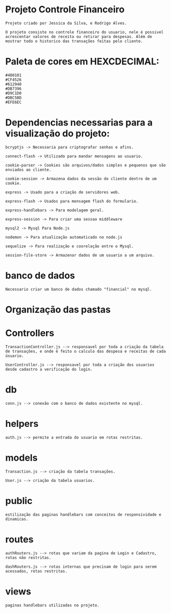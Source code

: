 # Projeto Controle Financeiro
    Projeto criado por Jessica da Silva, e Rodrigo Alves.

    O projeto consiste no controle financeiro do usuario, nele é possivel acrescentar valores de receita ou retirar para despesas. Além de mostrar todo o historico das transações feitas pelo cliente.

# Paleta de cores em HEXCDECIMAL:
    #400101
    #CF4526
    #612940
    #DB7396
    #D9C1D0
    #DBC5BD
    #EFE6EC


# Dependencias necessarias para a visualização do projeto:

    bcryptjs -> Necessaria para criptografar senhas e afins.

    connect-flash -> Utilizado para mandar mensagens ao usuario.

    cookie-parser -> Cookies são arquivos/dados simples e pequenos que são enviados ao cliente.

    cookie-session -> Armazena dados da sessão do cliente dentro de um cookie.

    express -> Usado para a criação de servidores web.

    express-flash -> Usados para mensagem flash do formulario.

    express-handlebars -> Para modelagem geral.

    express-session -> Para criar uma sessao middleware

    mysql2 -> Mysql Para Node.js

    nodemon -> Para atualização automaticado no node.js

    sequelize -> Para realização e coorelação entre o Mysql.

    session-file-store -> Armazenar dados de um usuario a um arquivo.

# banco de dados
    Necessario criar um banco de dados chamado "financial" no mysql.

# Organização das pastas

# Controllers
    TransactionController.js --> responsavel por toda a criação da tabela de transações, e onde é feito o calculo das despesa e receitas de cada úsuario.

    UserController.js --> responsavel por toda a criação dos usuarios desde cadastro a verificação do login.

# db
    conn.js --> conexão com o banco de dados existente no mysql.

# helpers
    auth.js --> permite a entrada do usuario em rotas restritas.

# models
    Transaction.js --> criação da tabela transações.

    User.js --> criação da tabela usuarios.

# public
    estilização das paginas handlebars com conceitos de responsividade e dinamicas.

# routes
    authRouters.js --> rotas que variam da pagina de Login e Cadastro, rotas não restritas.

    dashRouters.js --> rotas internas que precisam de login para serem acessadas, rotas restritas.

# views
    paginas handlebars utilizadas no projeto.
